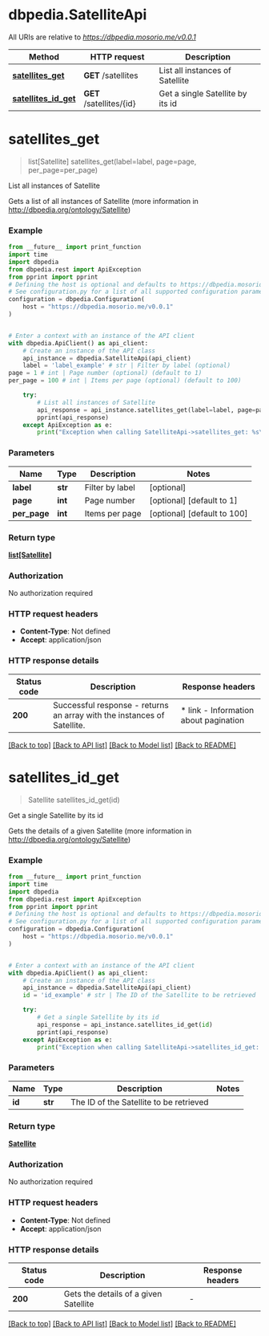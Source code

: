 # dbpedia.SatelliteApi

All URIs are relative to *https://dbpedia.mosorio.me/v0.0.1*

Method | HTTP request | Description
------------- | ------------- | -------------
[**satellites_get**](SatelliteApi.md#satellites_get) | **GET** /satellites | List all instances of Satellite
[**satellites_id_get**](SatelliteApi.md#satellites_id_get) | **GET** /satellites/{id} | Get a single Satellite by its id


# **satellites_get**
> list[Satellite] satellites_get(label=label, page=page, per_page=per_page)

List all instances of Satellite

Gets a list of all instances of Satellite (more information in http://dbpedia.org/ontology/Satellite)

### Example

```python
from __future__ import print_function
import time
import dbpedia
from dbpedia.rest import ApiException
from pprint import pprint
# Defining the host is optional and defaults to https://dbpedia.mosorio.me/v0.0.1
# See configuration.py for a list of all supported configuration parameters.
configuration = dbpedia.Configuration(
    host = "https://dbpedia.mosorio.me/v0.0.1"
)


# Enter a context with an instance of the API client
with dbpedia.ApiClient() as api_client:
    # Create an instance of the API class
    api_instance = dbpedia.SatelliteApi(api_client)
    label = 'label_example' # str | Filter by label (optional)
page = 1 # int | Page number (optional) (default to 1)
per_page = 100 # int | Items per page (optional) (default to 100)

    try:
        # List all instances of Satellite
        api_response = api_instance.satellites_get(label=label, page=page, per_page=per_page)
        pprint(api_response)
    except ApiException as e:
        print("Exception when calling SatelliteApi->satellites_get: %s\n" % e)
```

### Parameters

Name | Type | Description  | Notes
------------- | ------------- | ------------- | -------------
 **label** | **str**| Filter by label | [optional] 
 **page** | **int**| Page number | [optional] [default to 1]
 **per_page** | **int**| Items per page | [optional] [default to 100]

### Return type

[**list[Satellite]**](Satellite.md)

### Authorization

No authorization required

### HTTP request headers

 - **Content-Type**: Not defined
 - **Accept**: application/json

### HTTP response details
| Status code | Description | Response headers |
|-------------|-------------|------------------|
**200** | Successful response - returns an array with the instances of Satellite. |  * link - Information about pagination <br>  |

[[Back to top]](#) [[Back to API list]](../README.md#documentation-for-api-endpoints) [[Back to Model list]](../README.md#documentation-for-models) [[Back to README]](../README.md)

# **satellites_id_get**
> Satellite satellites_id_get(id)

Get a single Satellite by its id

Gets the details of a given Satellite (more information in http://dbpedia.org/ontology/Satellite)

### Example

```python
from __future__ import print_function
import time
import dbpedia
from dbpedia.rest import ApiException
from pprint import pprint
# Defining the host is optional and defaults to https://dbpedia.mosorio.me/v0.0.1
# See configuration.py for a list of all supported configuration parameters.
configuration = dbpedia.Configuration(
    host = "https://dbpedia.mosorio.me/v0.0.1"
)


# Enter a context with an instance of the API client
with dbpedia.ApiClient() as api_client:
    # Create an instance of the API class
    api_instance = dbpedia.SatelliteApi(api_client)
    id = 'id_example' # str | The ID of the Satellite to be retrieved

    try:
        # Get a single Satellite by its id
        api_response = api_instance.satellites_id_get(id)
        pprint(api_response)
    except ApiException as e:
        print("Exception when calling SatelliteApi->satellites_id_get: %s\n" % e)
```

### Parameters

Name | Type | Description  | Notes
------------- | ------------- | ------------- | -------------
 **id** | **str**| The ID of the Satellite to be retrieved | 

### Return type

[**Satellite**](Satellite.md)

### Authorization

No authorization required

### HTTP request headers

 - **Content-Type**: Not defined
 - **Accept**: application/json

### HTTP response details
| Status code | Description | Response headers |
|-------------|-------------|------------------|
**200** | Gets the details of a given Satellite |  -  |

[[Back to top]](#) [[Back to API list]](../README.md#documentation-for-api-endpoints) [[Back to Model list]](../README.md#documentation-for-models) [[Back to README]](../README.md)

